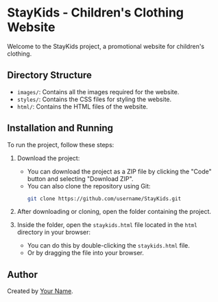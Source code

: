 # StayKids - Children's Clothing Website

Welcome to the StayKids project, a promotional website for children's clothing.

## Directory Structure

- `images/`: Contains all the images required for the website.
- `styles/`: Contains the CSS files for styling the website.
- `html/`: Contains the HTML files of the website.

## Installation and Running

To run the project, follow these steps:

1. Download the project:
    - You can download the project as a ZIP file by clicking the "Code" button and selecting "Download ZIP".
    - You can also clone the repository using Git:
      ```bash
      git clone https://github.com/username/StayKids.git
      ```

2. After downloading or cloning, open the folder containing the project.

3. Inside the folder, open the `staykids.html` file located in the `html` directory in your browser:
    - You can do this by double-clicking the `staykids.html` file.
    - Or by dragging the file into your browser.

## Author

Created by [Your Name](https://github.com/username).